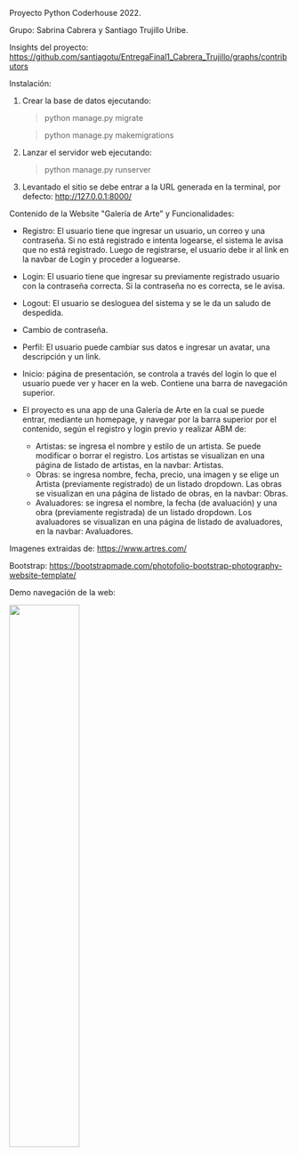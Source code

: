 Proyecto Python Coderhouse 2022.

Grupo: Sabrina Cabrera y Santiago Trujillo Uribe.

Insights del proyecto: https://github.com/santiagotu/EntregaFinal1_Cabrera_Trujillo/graphs/contributors

Instalación: 

1. Crear la base de datos ejecutando:

	>	python manage.py migrate

	>	python manage.py makemigrations

2. Lanzar el servidor web ejecutando:

	> python manage.py runserver

3. Levantado el sitio se debe entrar a la URL generada en la terminal, por defecto: http://127.0.0.1:8000/

Contenido de la Website "Galería de Arte" y Funcionalidades: 

* Registro:
	El usuario tiene que ingresar un usuario, un correo y una contraseña.
	Si no está registrado e intenta logearse, el sistema le avisa que no está registrado.
	Luego de registrarse, el usuario debe ir al link en la navbar de Login y proceder a loguearse.

* Login: 
	El usuario tiene que ingresar su previamente registrado usuario con la contraseña correcta.
	Si la contraseña no es correcta, se le avisa.

* Logout: El usuario se desloguea del sistema y se le da un saludo de despedida.

* Cambio de contraseña.

* Perfil: 
	El usuario puede cambiar sus datos e ingresar un avatar, una descripción y un link.	

* Inicio: página de presentación, se controla a través del login lo que el usuario puede ver y hacer en la web.
	Contiene una barra de navegación superior.

* El proyecto es una app de una Galería de Arte en la cual se puede entrar, mediante un homepage, y navegar por la barra superior por el contenido, según el registro y login previo y realizar ABM de:

	* Artistas: se ingresa el nombre y estilo de un artista. Se puede modificar o borrar el registro.
		Los artistas se visualizan en una página de listado de artistas, en la navbar: Artistas.
	* Obras: se ingresa nombre, fecha, precio, una imagen y se elige un Artista (previamente registrado) de un listado dropdown.
		Las obras se visualizan en una página de listado de obras, en la navbar: Obras.
	* Avaluadores: se ingresa el nombre, la fecha (de avaluación) y una obra (previamente registrada) de un listado dropdown.
		Los avaluadores se visualizan en una página de listado de avaluadores, en la navbar: Avaluadores.

Imagenes extraidas de: https://www.artres.com/

Bootstrap: https://bootstrapmade.com/photofolio-bootstrap-photography-website-template/

Demo navegación de la web:

[<img src="https://drive.google.com/uc?export=view&id=1P_lztL3Zp8hQVBobfH5vZTIyJfirVlwP" width="50%">](https://youtu.be/iKSrWkep3G4 "Web Galeria Demo")
